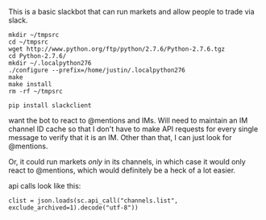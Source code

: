 This is a basic slackbot that can run markets and allow people to trade via slack.


```
mkdir ~/tmpsrc
cd ~/tmpsrc
wget http://www.python.org/ftp/python/2.7.6/Python-2.7.6.tgz
cd Python-2.7.6/
mkdir ~/.localpython276
./configure --prefix=/home/justin/.localpython276
make
make install
rm -rf ~/tmpsrc
```



```
pip install slackclient
```

want the bot to react to @mentions and IMs.  Will need to maintain an IM channel ID cache so that I don't have to make API requests for every single message to verify that it is an IM.  Other than that, I can just look for @mentions.

Or, it could run markets *only* in its channels, in which case it would only react to @mentions, which would definitely be a heck of a lot easier.



api calls look like this:

```
clist = json.loads(sc.api_call("channels.list", exclude_archived=1).decode("utf-8"))
```